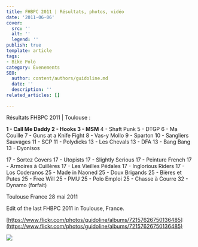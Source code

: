 ```yaml
---
title: FHBPC 2011 | Résultats, photos, vidéo
date: '2011-06-06'
cover:
  src: ''
  alt: ''
  legend: ''
publish: true
template: article
tags:
- Bike Polo
category: Évenements
SEO:
  author: content/authors/guidoline.md
  date: ''
  description: ''
related_articles: []

---
```

Résultats FHBPC 2011 | Toulouse :

**1 - Call Me Daddy 2 - Hooks 3 - MSM** 4 - Shaft Punk 5 - DTGP 6 - Ma Couille 7 - Guns at a Knife Fight 8 - Vas-y Mollo 9 - Sparton 10 - Sangliers Sauvages 11 - SCP 11 - Polydicks 13 - Les Chevals 13 - DFA 13 - Bang Bang 13 - Dyonisos

17 - Sortez Covers 17 - Utopists 17 - Slightly Serious 17 - Peinture French 17 - Armoires à Cuillères 17 - Les Vieilles Pédales 17 - Inglorious Riders 17 - Los Coderanos 25 - Made in Naoned 25 - Doux Brigands 25 - Bières et Putes 25 - Free Will 25 - PMU 25 - Polo Emploi 25 - Chasse à Courre 32 - Dynamo (forfait)

Toulouse France 28 mai 2011

Edit of the last FHBPC 2011 in Toulouse, France.

[https://www.flickr.com/photos/guidoline/albums/72157626750136485](https://www.flickr.com/photos/guidoline/albums/72157626750136485)

![](/uploads/fhbpc2011.jpg)